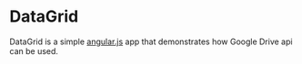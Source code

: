 # DataGrid

DataGrid is a simple [angular.js](http://angularjs.org/) app that demonstrates how Google Drive api can be used.
